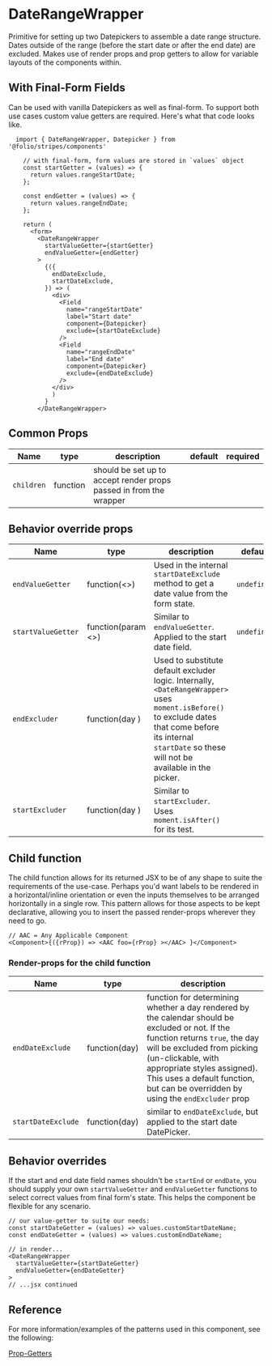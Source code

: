 # DateRangeWrapper

Primitive for setting up two Datepickers to assemble a date range structure. Dates outside of the range (before the start date or after the end date) are excluded. Makes use of render props and prop getters to allow for variable layouts of the components within.

## With Final-Form Fields
Can be used with vanilla Datepickers as well as final-form. To support both use cases custom value getters are required.
Here's what that code looks like.
```
  import { DateRangeWrapper, Datepicker } from '@folio/stripes/components'

    // with final-form, form values are stored in `values` object
    const startGetter = (values) => {
      return values.rangeStartDate;
    };

    const endGetter = (values) => {
      return values.rangeEndDate;
    };

    return (
      <form>
        <DateRangeWrapper
          startValueGetter={startGetter}
          endValueGetter={endGetter}
        >
          {({
            endDateExclude,
            startDateExclude,
          }) => (
            <div>
              <Field
                name="rangeStartDate"
                label="Start date"
                component={Datepicker}
                exclude={startDateExclude}
              />
              <Field
                name="rangeEndDate"
                label="End date"
                component={Datepicker}
                exclude={endDateExclude}
              />
            </div>
            )
          }
        </DateRangeWrapper>
```

## Common Props
Name | type | description | default | required
--- | --- | --- | --- | ---
`children` | function | should be set up to accept render props passed in from the wrapper |  |

## Behavior override props
Name | type | description | default | required
--- | --- | --- | --- | ---
`endValueGetter` | function(<>) | Used in the internal `startDateExclude` method to get a date value from the form state. | `undefined` | true
`startValueGetter` | function(param <>) | Similar to `endValueGetter`. Applied to the start date field. | `undefined` | true
`endExcluder` | function(day <any>) | Used to substitute default excluder logic. Internally, `<DateRangeWrapper>` uses `moment.isBefore()` to exclude dates that come before its internal `startDate` so these will not be available in the picker. | |
`startExcluder` | function(day <any>) | Similar to `startExcluder`. Uses `moment.isAfter()` for its test. | |

## Child function

The child function allows for its returned JSX to be of any shape to suite the requirements of the use-case. Perhaps you'd want labels to be rendered in a horizontal/inline orientation or even the inputs themselves to be arranged horizontally in a single row. This pattern allows for those aspects to be kept declarative, allowing you to insert the passed render-props wherever they need to go.
```
// AAC = Any Applicable Component
<Component>{({rProp}) => <AAC foo={rProp} ></AAC> }</Component>
```

### Render-props for the child function
Name | type | description
--- | --- | ---
`endDateExclude` | function(day) | function for determining whether a day rendered by the calendar should be excluded or not. If the function returns `true`, the day will be excluded from picking (un-clickable, with appropriate styles assigned). This uses a default function, but can be overridden by using the `endExcluder` prop
`startDateExclude` | function(day) | similar to `endDateExclude`, but applied to the start date DatePicker.

## Behavior overrides
If the start and end date field names shouldn't be `startEnd` or `endDate`, you should supply your own `startValueGetter` and `endValueGetter` functions to select correct values from final form's state. This helps the component be flexible for any scenario.
```
// our value-getter to suite our needs:
const startDateGetter = (values) => values.customStartDateName;
const endDateGetter = (values) => values.customEndDateName;

// in render...
<DateRangeWrapper
  startValueGetter={startDateGetter}
  endValueGetter={endDateGetter}
>
// ...jsx continued
```

## Reference
For more information/examples of the patterns used in this component, see the following:

[Prop-Getters](https://blog.kentcdodds.com/how-to-give-rendering-control-to-users-with-prop-getters-549eaef76acf)
